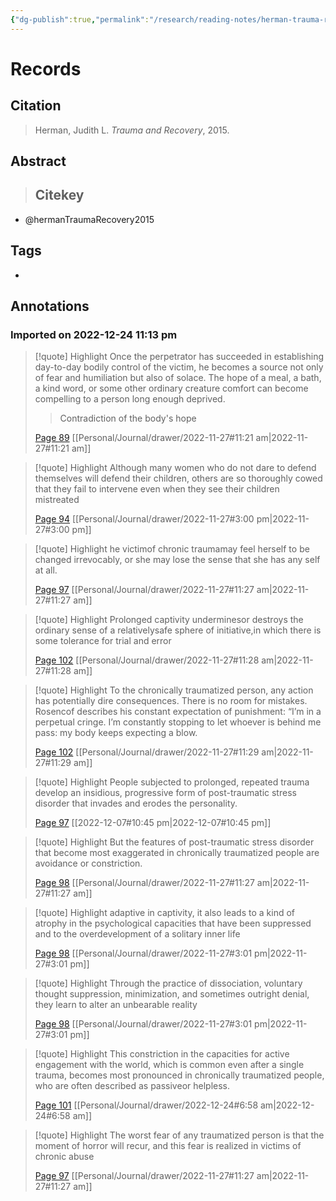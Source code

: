 ```yaml
---
{"dg-publish":true,"permalink":"/research/reading-notes/herman-trauma-recovery2015/","tags":"gardenEntry"}
---
```



# Records
## Citation
> Herman, Judith L. _Trauma and Recovery_, 2015.

## Abstract
>## Citekey
- @hermanTraumaRecovery2015

## Tags
-

## Annotations

### Imported on 2022-12-24 11:13 pm

> [!quote] Highlight
> Once the perpetrator has succeeded in establishing day-to-day bodily control of the victim, he becomes a source not only of fear and humiliation but also of solace. The hope of a meal, a bath, a kind word, or some other ordinary creature comfort can become compelling to a person long enough deprived.
>> Contradiction of the body's hope
>
> [Page 89](zotero://open-pdf/library/items/TTBBLYN7?page=89) [[Personal/Journal/drawer/2022-11-27#11:21 am\|2022-11-27#11:21 am]]

> [!quote] Highlight
> Although many women who do not dare to defend themselves will defend their children, others are so thoroughly cowed that they fail to intervene even when they see their children mistreated
>
> [Page 94](zotero://open-pdf/library/items/TTBBLYN7?page=94) [[Personal/Journal/drawer/2022-11-27#3:00 pm\|2022-11-27#3:00 pm]]

> [!quote] Highlight
> he victimof chronic traumamay feel herself to be changed irrevocably, or she may lose the sense that she has any self at all.
>
> [Page 97](zotero://open-pdf/library/items/TTBBLYN7?page=97) [[Personal/Journal/drawer/2022-11-27#11:27 am\|2022-11-27#11:27 am]]

> [!quote] Highlight
> Prolonged captivity underminesor destroys the ordinary sense of a relativelysafe sphere of initiative,in which there is some tolerance for trial and error
>
> [Page 102](zotero://open-pdf/library/items/TTBBLYN7?page=102) [[Personal/Journal/drawer/2022-11-27#11:28 am\|2022-11-27#11:28 am]]

> [!quote] Highlight
> To the chronically traumatized person, any action has potentially dire consequences. There is no room for mistakes. Rosencof describes his constant expectation of punishment: “I’m in a perpetual cringe. I’m constantly stopping to let whoever is behind me pass: my body keeps expecting a blow.
>
> [Page 102](zotero://open-pdf/library/items/TTBBLYN7?page=102) [[Personal/Journal/drawer/2022-11-27#11:29 am\|2022-11-27#11:29 am]]

> [!quote] Highlight
> People subjected to prolonged, repeated trauma develop an insidious, progressive form of post-traumatic stress disorder that invades and erodes the personality.
>
> [Page 97](zotero://open-pdf/library/items/TTBBLYN7?page=97) [[2022-12-07#10:45 pm\|2022-12-07#10:45 pm]]

> [!quote] Highlight
> But the features of post-traumatic stress disorder that become most exaggerated in chronically traumatized people are avoidance or constriction.
>
> [Page 98](zotero://open-pdf/library/items/TTBBLYN7?page=98) [[Personal/Journal/drawer/2022-11-27#11:27 am\|2022-11-27#11:27 am]]

> [!quote] Highlight
> adaptive in captivity, it also leads to a kind of atrophy in the psychological capacities that have been suppressed and to the overdevelopment of a solitary inner life
>
> [Page 98](zotero://open-pdf/library/items/TTBBLYN7?page=98) [[Personal/Journal/drawer/2022-11-27#3:01 pm\|2022-11-27#3:01 pm]]

> [!quote] Highlight
> Through the practice of dissociation, voluntary thought suppression, minimization, and sometimes outright denial, they learn to alter an unbearable reality
>
> [Page 98](zotero://open-pdf/library/items/TTBBLYN7?page=98) [[Personal/Journal/drawer/2022-11-27#3:01 pm\|2022-11-27#3:01 pm]]

> [!quote] Highlight
> This constriction in the capacities for active engagement with the world, which is common even after a single trauma, becomes most pronounced in chronically traumatized people, who are often described as passiveor helpless.
>
> [Page 101](zotero://open-pdf/library/items/TTBBLYN7?page=101) [[Personal/Journal/drawer/2022-12-24#6:58 am\|2022-12-24#6:58 am]]

> [!quote] Highlight
> The worst fear of any traumatized person is that the moment of horror will recur, and this fear is realized in victims of chronic abuse
>
> [Page 97](zotero://open-pdf/library/items/TTBBLYN7?page=97) [[Personal/Journal/drawer/2022-11-27#11:27 am\|2022-11-27#11:27 am]]






